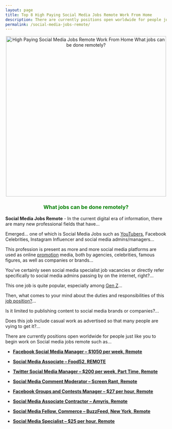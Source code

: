 ```yaml
---
layout: page
title: Top 8 High Paying Social Media Jobs Remote Work From Home
description: There are currently positions open worldwide for people just like you to begin work on Social media jobs remote such as...
permalink: /social-media-jobs-remote/
---
```



<p align="center">
    <a href="http://bit.ly/facebooktwitterjobs" target="_blank" rel="nofollow">
        <img src="https://arc.academy/cms/wp-content/uploads/2020/07/ARC-Site-Photos-DM.jpg" alt="High Paying Social Media Jobs Remote Work From Home What jobs can be done remotely?" title="High Paying Social Media Jobs Remote Work From Home What jobs can be done remotely?" width="500" />
    </a>
</p>


<h3 align="center" style="color: green;">What jobs can be done remotely?</h3>

**Social Media Jobs Remote** - In the current digital era of information, there are many new professional fields that have... 

Emerged... one of which is Social Media Jobs such as [YouTubers](/hitoribocchi-anime/), Facebook Celebrities, Instagram Influencer and social media admins/managers... 

This profession is present as more and more social media platforms are used as online [promotion](/problems/) media, both by agencies, celebrities, famous figures, as well as companies or brands...
 

You've certainly seen social media specialist job vacancies or directly refer specifically to social media admins passing by on the internet, right?... 

This one job is quite popular, especially among [Gen Z](/nintendo-switch-review-and-price/)...
 

Then, what comes to your mind about the duties and responsibilities of this [job position?](/social-media-jobs-remote/)... 

Is it limited to publishing content to social media brands or companies?... 

Does this job include casual work as advertised so that many people are vying to get it?...

There are currently positions open worldwide for people just like you to begin work on Social media jobs remote such as...


* <a href="http://bit.ly/facebooktwitterjobs" target="_blank" rel="nofollow"><strong><u>Facebook Social Media Manager – $1050 per week, Remote</u></strong></a>

* <a href="https://jobs.lever.co/food52/747ef4de-a425-4332-8930-fa44507b15f4" target="_blank" rel="nofollow"><strong><u>Social Media Associate – Food52, REMOTE </u></strong></a>

* <a href="http://bit.ly/facebooktwitterjobs" target="_blank" rel="nofollow"><strong><u>Twitter Social Media Manager – $200 per week, Part Time, Remote</u></strong></a>

* <a href="https://screenrant.applytojob.com/apply/DYbzoP15qj/Social-Media-Comment-Moderator" target="_blank" rel="nofollow"><strong><u>Social Media Comment Moderator – Screen Rant, Remote</u></strong></a>

* <a href="http://bit.ly/facebooktwitterjobs" target="_blank" rel="nofollow"><strong><u>Facebook Groups and Contests Manager – $27 per hour, Remote</u></strong></a>

* <a href="https://jobs.lever.co/amyris/818cc2f6-e208-4cee-8400-9fce5a1ad8b4" target="_blank" rel="nofollow"><strong><u>Social Media Associate Contractor – Amyris, Remote</u></strong></a>

* <a href="https://boards.greenhouse.io/buzzfeed/jobs/3173585?gh_jid=3173585&gh_src=4d07dbc71us" target="_blank" rel="nofollow"><strong><u>Social Media Fellow, Commerce – BuzzFeed, New York, Remote</u></strong></a>

* <a href="http://bit.ly/facebooktwitterjobs" target="_blank" rel="nofollow"><strong><u>Social Media Specialist – $25 per hour, Remote</u></strong></a>
